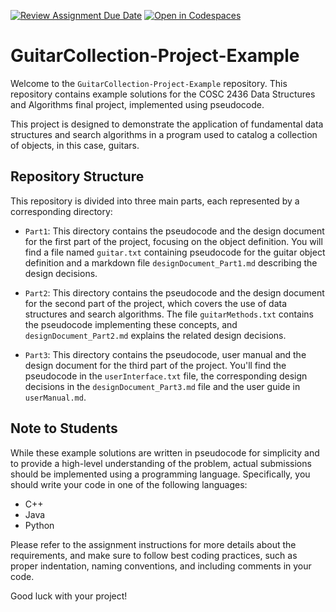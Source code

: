 [![Review Assignment Due Date](https://classroom.github.com/assets/deadline-readme-button-24ddc0f5d75046c5622901739e7c5dd533143b0c8e959d652212380cedb1ea36.svg)](https://classroom.github.com/a/bdZyqRK0)
[![Open in Codespaces](https://classroom.github.com/assets/launch-codespace-7f7980b617ed060a017424585567c406b6ee15c891e84e1186181d67ecf80aa0.svg)](https://classroom.github.com/open-in-codespaces?assignment_repo_id=13055803)
# GuitarCollection-Project-Example

Welcome to the `GuitarCollection-Project-Example` repository. This repository contains example solutions for the COSC 2436 Data Structures and Algorithms final project, implemented using pseudocode.

This project is designed to demonstrate the application of fundamental data structures and search algorithms in a program used to catalog a collection of objects, in this case, guitars.

## Repository Structure

This repository is divided into three main parts, each represented by a corresponding directory:

- `Part1`: This directory contains the pseudocode and the design document for the first part of the project, focusing on the object definition. You will find a file named `guitar.txt` containing pseudocode for the guitar object definition and a markdown file `designDocument_Part1.md` describing the design decisions.

- `Part2`: This directory contains the pseudocode and the design document for the second part of the project, which covers the use of data structures and search algorithms. The file `guitarMethods.txt` contains the pseudocode implementing these concepts, and `designDocument_Part2.md` explains the related design decisions.

- `Part3`: This directory contains the pseudocode, user manual and the design document for the third part of the project. You'll find the pseudocode in the `userInterface.txt` file, the corresponding design decisions in the `designDocument_Part3.md` file and the user guide in `userManual.md`.

## Note to Students

While these example solutions are written in pseudocode for simplicity and to provide a high-level understanding of the problem, actual submissions should be implemented using a programming language. Specifically, you should write your code in one of the following languages:

- C++
- Java
- Python

Please refer to the assignment instructions for more details about the requirements, and make sure to follow best coding practices, such as proper indentation, naming conventions, and including comments in your code.

Good luck with your project!
